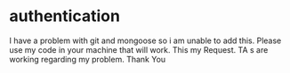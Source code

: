 # authentication

I have a problem with git and mongoose so i am unable to add this. Please use my code in your machine that will work. This my Request. TA s are working regarding my problem.
Thank You
